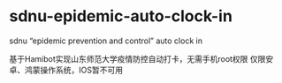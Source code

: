 # sdnu-epidemic-auto-clock-in
sdnu “epidemic prevention and control” auto clock in


基于Hamibot实现山东师范大学疫情防控自动打卡，无需手机root权限 仅限安卓、鸿蒙操作系统，IOS暂不可用
